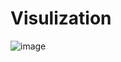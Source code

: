 # Visulization
![image](https://user-images.githubusercontent.com/89577595/144611578-7b4bdfcd-8aca-4e15-9b8e-1fb1b560f8d3.png)
